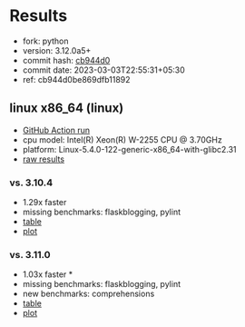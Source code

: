 # Results

- fork: python
- version: 3.12.0a5+
- commit hash: [cb944d0](https://github.com/python/cpython/commit/cb944d0)
- commit date: 2023-03-03T22:55:31+05:30
- ref: cb944d0be869dfb11892

## linux x86_64 (linux)

- [GitHub Action run](https://github.com/faster-cpython/benchmarking/actions/runs/4340750647)
- cpu model: Intel(R) Xeon(R) W-2255 CPU @ 3.70GHz
- platform: Linux-5.4.0-122-generic-x86_64-with-glibc2.31
- [raw results](bm-20230303-linux-x86_64-python-cb944d0be869dfb11892-3.12.0a5%2B-cb944d0.json)

### vs. 3.10.4

- 1.29x faster
- missing benchmarks: flaskblogging, pylint
- [table](bm-20230303-linux-x86_64-python-cb944d0be869dfb11892-3.12.0a5%2B-cb944d0-vs-3.10.4.md)
- [plot](bm-20230303-linux-x86_64-python-cb944d0be869dfb11892-3.12.0a5%2B-cb944d0-vs-3.10.4.png)

### vs. 3.11.0

- 1.03x faster \*
- missing benchmarks: flaskblogging, pylint
- new benchmarks: comprehensions
- [table](bm-20230303-linux-x86_64-python-cb944d0be869dfb11892-3.12.0a5%2B-cb944d0-vs-3.11.0.md)
- [plot](bm-20230303-linux-x86_64-python-cb944d0be869dfb11892-3.12.0a5%2B-cb944d0-vs-3.11.0.png)

